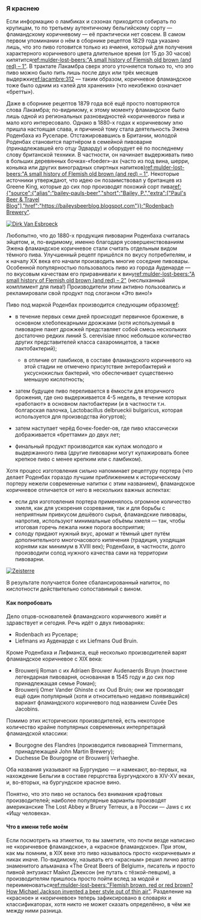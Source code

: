 ### Я краснею

Если информацию о ламбиках и сэзонах приходится собирать по крупицам, то по третьему аутентичному бельгийскому сорту — фламандскому коричневому — её практически нет совсем. В самом первом упоминании о нём в сборнике рецептов 1829 года указано лишь, что это пиво готовится только из ячменя, который для получения характерного коричневого цвета длительное время (от 15 до 30 часов) кипятится[ref:mulder-lost-beers:"A small history of Flemish old brown (and red) – 1"](https://lostbeers.com/a-small-history-of-flemish-old-brown-and-red-1/). В трактате Лакамбра сверх этого уточняется только то, что это пиво можно было пить лишь после двух или трёх месяцев выдержки[ref:lacambre:312]() — таким образом, коричневое фламандское тоже было одним из «элей для хранения» (что неизбежно означает «бретты»).

Даже в сборнике рецептов 1879 года всё ещё просто повторяются слова Лакамбра; по-видимому, к этому моменту фламандское было лишь одной из региональных разновидностей «коричневого» пива и мало кого интересовало. Однако в 1880-х годах к коричневому элю пришла настоящая слава, и причиной тому стала деятельность Эжена Роденбаха из Руселаре. Отстажировавшись в Британии, молодой Роденбах становится партнёром в семейной пивоварне (принадлежавшей его отцу Эдварду) и оборудует её по последнему слову британской техники. В частности, он начинает выдерживать пиво в больших деревянных бочках-«foeder»-ах (часто из под вина, шерри, коньяка или других виноградных спиртных напитков)[ref:mulder-lost-beers:"A small history of Flemish old brown (and red) – 1"](https://lostbeers.com/a-small-history-of-flemish-old-brown-and-red-1/). Некоторые источники утверждают, что идею он позаимствовал у британцев из Greene King, которые до сих пор производят похожий сорт пива[ref:{"source":{"alias":"bailey-pauls-beer","short":"Bailey, P.","extra":["Paul's Beer & Travel Blog"],"href":"https://baileysbeerblog.blogspot.com"}}:"Rodenbach Brewery"](https://baileysbeerblog.blogspot.com/2015/09/rodenbach-brewery.html).

[![Dirk Van Esbroeck](/img/rodenbach-foeders.jpg "Бочки-foeder-ы в пивоварне Роденбах")](https://commons.wikimedia.org/wiki/File:Rodenbach_19.jpg)

Любопытно, что до 1880-х продукция пивоварни Роденбаха считалась эйцетом, и, по-видимому, именно благодаря усовершенствованиям Эжена фламандское коричневое стали считать отдельным видом тёмного пива. Улучшенный рецепт пришёлся по вкусу потребителям, и к началу XX века его начали производить многие соседние пивовары. Особенной популярностью пользовалось пиво из города Ауденарде — по вкусовым качествам его приравнивали к вину[ref:mulder-lost-beers:"A small history of Flemish old brown (and red) – 2"](https://lostbeers.com/a-small-history-of-flemish-old-brown-and-red-2/) (неслыханный комплимент для пива!) Производители этим активно пользовались и рекламировали свой продукт под слоганом «Это вино!»

Пиво под маркой Роденбах производится следующим образом[ref](http://www.milkthefunk.com/wiki/Flemish_Red-Brown_Beer#Microbes_and_Flavor_Compounds):
  * в течение первых семи дней происходит первичное брожение, в основном хлебопекарными дрожжами (хотя используемый в пивоварне пакет дрожжей представляет собой смесь нескольких достаточно редких линий S. cerevisiae плюс небольшое количество других представителей класса сахаромицетов, а также лактобактерий);
    * в отличие от ламбиков, в составе фламандского коричневого на этой стадии не отмечено присутствие энтеробактерий и уксуснокислых бактерий, что обеспечивает существенно меньшую кислотность;

  * затем будущее пиво переливается в ёмкости для вторичного брожения, где оно выдерживается 4-5 недель, в течение которых «работают» в основном лактобактерии (и в частности т.н. болгарская палочка, Lactobacillus delbrueckii bulgaricus, которая используется для производства йогуртов);
  * затем наступает черёд бочек-foeder-ов, где пиво классически дображивается «бреттами» до двух лет;
  * финальный продукт производится как купаж молодого и выдержанного пива (другие пивоварни могут купажировать более крепкое пиво с менее крепким или с ламбиком).

Хотя процесс изготовления сильно напоминает рецептуру портера (что делает Роденбах гораздо лучшим приближением к историческому портеру нежели современные напитки с этим названием), фламандское коричневое отличается от него в нескольких важных аспектах:
  * если для изготовления портера применялось огромное количество хмеля, как для ускорения созревания, так и для борьбы с неприятным привкусом дешёвого сырья, фламандские пивовары, напротив, используют минимальные объёмы хмеля — так, чтобы итоговая горечь лежала ниже порога восприятия;
  * солоду придают нужный вкус, аромат и тёмный цвет путём дополнительного многочасового кипячения (традиция, уходящая корнями как минимум в XVIII век); Роденбахи, в частности, долго производили солод нужного качества сами на территории пивоварни.

[![Zeisterre](/img/rodenbach-malting-kiln.jpg "Старый килн для солода (построен в 1872 году, в настоящее время превращён в музей) на территории пивоварни Роденбах")](https://commons.wikimedia.org/wiki/File:Brouwerij_Rodenbach_Moutast.JPG)

В результате получается более сбалансированный напиток, по кислотности действительно сопоставимый с вином.

#### Как попробовать

Дело отцов-основателей фламандского коричневого живёт и здравствует и сегодня. Речь идёт о двух пивоварнях:

  * Rodenbach из Руселаре;
  * Liefmans из Ауденарде с их Liefmans Oud Bruin.

Кроме Роденбаха и Лифманса, ещё несколько производителей варят фламандское коричневое с XIX века:

  * Brouwerij Roman с их Adriaen Brouwer Audenaerds Bruyn (поистине легендарная пивоварня, основанная в 1545 году и до сих пор принадлежащая семье Роман);
  * Brouwerij Omer Vander Ghinste с их Oud Bruin; они же производят ещё один популярный (хотя и относительно недавно появившийся) вариант фламандского коричневого под названием Cuvée Des Jacobins.

Помимо этих исторических производителей, есть некоторое количество крайне популярных современных интерпретаций фламандской классики:

  * Bourgogne des Flandres (производится пивоварней Timmermans, принадлежащей John Martin Brewery);
  * Duchesse De Bourgogne от Brouwerij Verhaeghe.

Оба названия указывают на Бургундию — и намекают, во-первых, на нахождение Бельгии в составе герцогства Бургундского в XIV-XV веках, и, во-вторых, на бургундское красное вино.

Понятно, что это пиво не осталось без внимания крафтовых производителей; наиболее популярные варианты производят американские The Lost Abbey и Bruery Terreux, а в России — Jaws с их «Ищу человека».

#### Что в имени тебе моём

Если посмотреть на этикетки, то вы заметите, что почти везде написано не «коричневое фламандское», а «красное фламандское». При этом, как мы помним, в XIX веке это пиво называлось просто «коричневым» и никак иначе. По-видимому, называть его «красным» решил лично автор знаменитого альманаха «The Great Beers of Belgium», писатель и просто пивной энтузиаст Майкл Джексон (не путать с тёзкой-певцом), а производителям пришлось просто пойти вслед за модой и переименоваться[ref:mulder-lost-beers:"Flemish brown, red or red brown? How Michael Jackson invented a beer style out of thin air"](https://lostbeers.com/flemish-brown-red-or-red-brown/). Разделение на «красное» и «коричневое» теперь зафиксировано в словарях и классификаторах, хотя никто не может сказать определённо, в чём же между ними разница.
